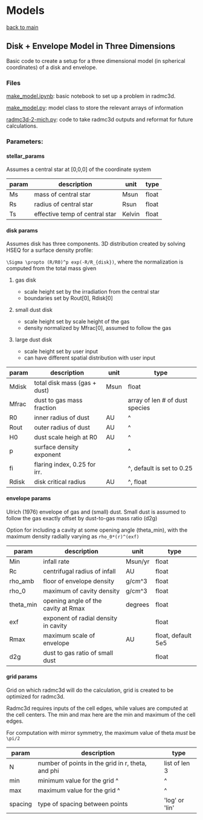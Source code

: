 # Models

[back to main](../README.md)

## Disk + Envelope Model in Three Dimensions
Basic code to create a setup for a three dimensional model (in spherical coordinates) of a disk and envelope.

### Files
[make_model.ipynb](./make_model.ipynb): basic notebook to set up a problem in radmc3d.

[make_model.py](./make_model.py): model class to store the relevant arrays of information

[radmc3d-2-mich.py](./radmc3d-2-mich.py): code to take radmc3d outputs and reformat for future calculations.






### Parameters:

#### stellar_params 
Assumes a central star at [0,0,0] of the coordinate system

| param | description                   |  unit   | type  |
|-------|-------------------------------|---------|-------|
|     Ms| mass of central star          |  Msun   | float | 
|     Rs| radius of central star        |  Rsun   | float |
|     Ts| effective temp of central star|  Kelvin | float |

#### disk params
Assumes disk has three components. 3D distribution created by solving HSEQ for a surface density profile:

`\Sigma \propto (R/R0)^p exp(-R/R_{disk})`, where the normalization is computed from the total mass given

1. gas disk 
    - scale height set by the irradiation from the central star
    - boundaries set by Rout[0], Rdisk[0]
    
2. small dust disk
    - scale height set by scale height of the gas
    - density normalized by Mfrac[0], assumed to follow the gas
3. large dust disk
    - scale height set by user input
    - can have different spatial distribution with user input

| param  | description                  |  unit  | type                          |
|--------|------------------------------|--------|-------------------------------|
|   Mdisk| total disk mass (gas + dust) | Msun   | float                         |
|   Mfrac| dust to gas mass fraction    |        | array of len # of dust species|
|     R0 | inner radius of dust         |   AU   | ^                             |
|    Rout| outer radius of dust         |   AU   | ^                             |
|      H0| dust scale heigh at R0       |   AU   | ^                             |
|      p | surface density exponent     |        | ^                             |
|      fi| flaring index, 0.25 for irr. |        | ^, default is set to 0.25     |
|   Rdisk| disk critical radius         |  AU    | ^, float                      |


#### envelope params

Ulrich (1976) envelope of gas and (small) dust. Small dust is assumed to follow the gas exactly offset by dust-to-gas mass ratio (d2g) 

Option for including a cavity at some opening angle (theta_min), with the maximum density radially varying as `rho_0*(r)^(exf)`

| param     | description                          |  unit   | type                  |
|-----------|--------------------------------------|---------|-----------------------|
| Min       | infall rate                          | Msun/yr | float                 |
| Rc        | centrifugal radius of infall         | AU      | float                 |
| rho_amb   | floor of envelope density            | g/cm^3  | float                 |
| rho_0     | maximum of cavity density            | g/cm^3  | float                 |
| theta_min | opening angle of the cavity at Rmax  | degrees | float                 |
| exf       | exponent of radial density in cavity |         | float                 |
| Rmax      | maximum scale of envelope            | AU      | float, default 5e5    |
| d2g       | dust to gas ratio of small dust      |         | float                 |



#### grid params

Grid on which radmc3d will do the calculation, grid is created to be optimized for radmc3d.

Radmc3d requires inputs of the cell edges, while values are computed at the cell centers. The min and max here are the min and maximum of the cell edges.

For computation with mirror symmetry, the maximum value of theta *must* be `\pi/2`

| param  | description                                                |  type         |
|--------|------------------------------------------------------------|---------------|
| N      |  number of points in the grid in r, theta, and  phi        | list of len 3 |
| min    |  minimum value for the grid ^                              | ^             |
| max    |  maximum value for the grid  ^                             | ^             |
| spacing|  type of spacing between points                            | 'log' or 'lin'|









